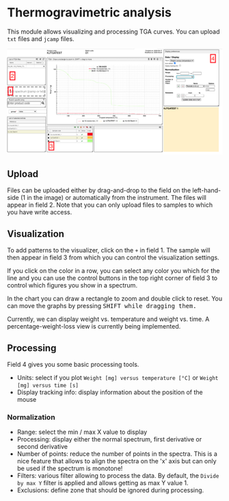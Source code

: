 # Thermogravimetric analysis

This module allows visualizing and processing TGA curves. You can upload `txt` files and `jcamp` files.

![Screenshot of the TGA analysis module](images/analysis.png)

## Upload

Files can be uploaded either by drag-and-drop to the field on the left-hand-side (1 in the image) or automatically from the instrument. The files will appear in field 2. Note that you can only upload files to samples to which you have write access.

## Visualization

To add patterns to the visualizer, click on the `+` in field 1. The sample will then appear in field 3 from which you can control the visualization settings.

If you click on the color in a row, you can select any color you which for the line and you can use the control buttons in the top right corner of field 3 to control which figures you show in a spectrum.

In the chart you can draw a rectangle to zoom and double click to reset. You can move the graphs by pressing <kbd>SHIFT</kdb> while dragging them.

Currently, we can display weight vs. temperature and weight vs. time. A percentage-weight-loss view is currently being implemented.

## Processing

Field 4 gives you some basic processing tools.

- Units: select if you plot `Weight [mg] versus temperature [°C]` or `Weight [mg] versus time [s]` 
- Display tracking info: display information about the position of the mouse

### Normalization

- Range: select the min / max X value to display
- Processing: display either the normal spectrum, first derivative or second derivative
- Number of points: reduce the number of points in the spectra. This is a nice feature
  that allows to align the spectra on the 'x' axis but can only be used if the spectrum
  is monotone!
- Filters: various filter allowing to process the data. By default, the `Divide by max Y` filter
  is applied and allows getting as max Y value 1.
- Exclusions: define zone that should be ignored during processing.


